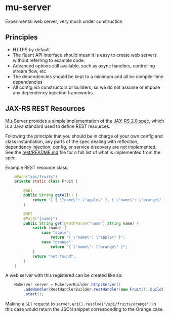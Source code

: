 # mu-server

Experimental web server, very much under construction

## Principles

* HTTPS by default
* The fluent API interface should mean it is easy to create web servers without referring to example code.
* Advanced options still available, such as async handlers, controlling stream flow, etc
* The dependencies should be kept to a minimum and all be  compile-time dependencies
* All config via constructors or builders, so we do not assume or impose any dependency injection frameworks.

## JAX-RS REST Resources

Mu-Server provides a simple implementation of the [JAX-RS 2.0 spec](http://download.oracle.com/otn-pub/jcp/jaxrs-2_0-fr-eval-spec/jsr339-jaxrs-2.0-final-spec.pdf), 
which is a Java standard used to define REST resources.

Following the principle that you should be in charge of your own config and class instantiation, any parts
of the spec dealing with reflection, dependency injection, config, or service discovery are not implemented.
See the [rest/README.md](https://github.com/3redronin/mu-server/blob/master/src/main/java/io/muserver/rest/README.md) file for a full list of what is implemented from the spec.

Example REST resource class:

````java
    @Path("api/fruits")
    private static class Fruit {

        @GET
        public String getAll() {
            return "[ { \"name\": \"apple\" }, { \"name\": \"orange\" } ]";
        }

        @GET
        @Path("{name}")
        public String get(@PathParam("name") String name) {
            switch (name) {
                case "apple":
                    return "{ \"name\": \"apple\" }";
                case "orange":
                    return "{ \"name\": \"orange\" }";
            }
            return "not found";
        }
    }
````

A web server with this registered can be created like so:

````java
	MuServer server = MuServerBuilder.httpsServer()
		.addHandler(RestHandlerBuilder.restHandler(new Fruit()).build())
		.start();
````

Making a `GET` request to `server.uri().resolve("/api/fruits/orange")` in this case would return the JSON
snippet corresponding to the Orange case.